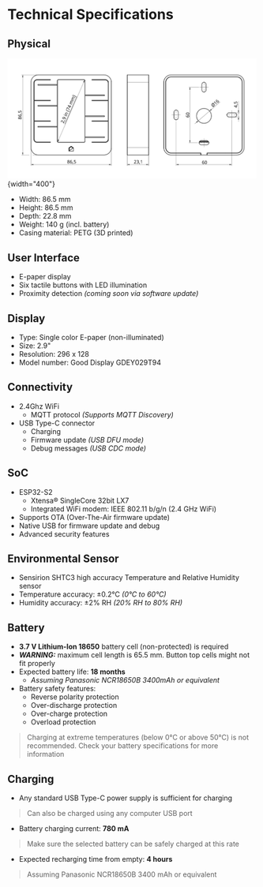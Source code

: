 # Technical Specifications

## Physical

![Dimensions](assets/dimensions.png){width="400"}

* Width: 86.5 mm
* Height: 86.5 mm
* Depth: 22.8 mm
* Weight: 140 g (incl. battery)
* Casing material: PETG (3D printed)

## User Interface

* E-paper display
* Six tactile buttons with LED illumination
* Proximity detection *(coming soon via software update)*

## Display

* Type: Single color E-paper (non-illuminated)
* Size: 2.9"
* Resolution: 296 x 128
* Model number: Good Display GDEY029T94

## Connectivity

* 2.4Ghz WiFi
    * MQTT protocol *(Supports MQTT Discovery)*
* USB Type-C connector
    * Charging
    * Firmware update *(USB DFU mode)*
    * Debug messages *(USB CDC mode)*

## SoC

* ESP32-S2
    * Xtensa® Single­Core 32­bit LX7
    * Integrated WiFi modem: IEEE 802.11 b/g/n (2.4 GHz Wi­Fi)
* Supports OTA (Over-The-Air firmware update)
* Native USB for firmware update and debug
* Advanced security features

## Environmental Sensor

* Sensirion SHTC3 high accuracy Temperature and Relative Humidity sensor
* Temperature accuracy: ±0.2°C *(0°C to 60°C)*
* Humidity accuracy: ±2% RH *(20% RH to 80% RH)*

## Battery

* **3.7 V Lithium-Ion 18650** battery cell (non-protected) is required
* ***WARNING:*** maximum cell length is 65.5 mm. Button top cells might not fit properly
* Expected battery life: **18 months**
    * *Assuming Panasonic NCR18650B 3400mAh or equivalent*
* Battery safety features:
    * Reverse polarity protection
    * Over-discharge protection
    * Over-charge protection
    * Overload protection

> Charging at extreme temperatures (below 0°C or above 50°C) is not recommended. Check your battery specifications for more information

## Charging

* Any standard USB Type-C power supply is sufficient for charging
> Can also be charged using any computer USB port
* Battery charging current: **780 mA**
> Make sure the selected battery can be safely charged at this rate
* Expected recharging time from empty: **4 hours**
> Assuming Panasonic NCR18650B 3400  mAh or equivalent

